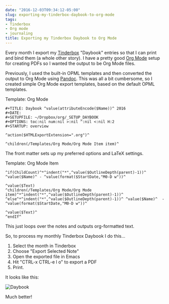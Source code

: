 ```yaml
---
date: "2016-12-03T09:34:12-05:00"
slug: exporting-my-tinderbox-daybook-to-org-mode
tags:
- Tinderbox
- Org mode
- journaling
title: Exporting my Tinderbox Daybook to Org Mode
---
```


Every month I export my [Tinderbox](http://www.eastgate.com/Tinderbox/)
"Daybook" entries so that I can print and bind them (a whole other story). I
have a pretty good [Org Mode](http://orgmode.org) setup for creating PDFs so I
wanted the output to be Org Mode files. 

Previously, I used the built-in OPML templates and then converted the output to
Org Mode using [Pandoc](http://pandoc.org). This was all a bit cumbersome, so I
created simple Org Mode export templates, based on the default OPML templates.

Template: Org Mode

```
#+TITLE: Daybook ^value(attributeEncode($Name))^ 2016
#+DATE: 
#+SETUPFILE: ~/Dropbox/org/_SETUP_DAYBOOK
#+OPTIONS: toc:nil num:nil >:nil ^:nil <:nil H:2
#+STARTUP: overview

^action($HTMLExportExtension=".org")^

^children(/Templates/Org Mode/Org Mode Item item)^
```

The front matter sets up my preferred options and LaTeX settings.

Template: Org Mode Item

```
^if(ChildCount)^*^indent("*",^value($OutlineDepth(parent)-1))^ ^value($Name)^ - ^value(format($StartDate,"M0-D w"))^

^value($Text)
^children(/Templates/Org Mode/Org Mode item)^*^indent("*",^value($OutlineDepth(parent)-1))^
^else^*^indent("*",^value($OutlineDepth(parent)-1))^ ^value($Name)^  - ^value(format($StartDate,"M0-D w"))^

^value($Text)^
^endIf^
```

This just loops over the notes and outputs org-formatted text.

So, to process my monthly Tinderbox Daybook I do this...

1. Select the month in Tinderbox
1. Choose "Export Selected Note"
1. Open the exported file in Emacs
1. Hit "CTRL-x CTRL-e l o" to export a PDF
1. Print.

It looks like this:

![Daybook](/img/2016/daybook-export.jpg)

Much better!
